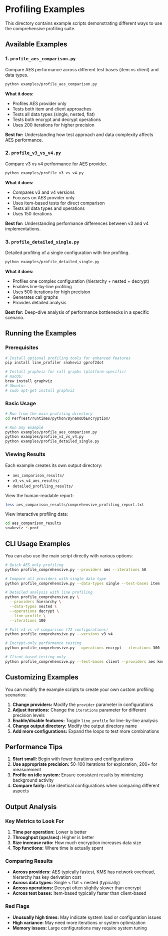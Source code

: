 # Profiling Examples

This directory contains example scripts demonstrating different ways to use the comprehensive profiling suite.

## Available Examples

### 1. `profile_aes_comparison.py`
Compare AES performance across different test bases (item vs client) and data types.

```bash
python examples/profile_aes_comparison.py
```

**What it does:**
- Profiles AES provider only
- Tests both item and client approaches
- Tests all data types (single, nested, flat)
- Tests both encrypt and decrypt operations
- Uses 200 iterations for higher precision

**Best for:** Understanding how test approach and data complexity affects AES performance.

### 2. `profile_v3_vs_v4.py`
Compare v3 vs v4 performance for AES provider.

```bash
python examples/profile_v3_vs_v4.py
```

**What it does:**
- Compares v3 and v4 versions
- Focuses on AES provider only
- Uses item-based tests for direct comparison
- Tests all data types and operations
- Uses 150 iterations

**Best for:** Understanding performance differences between v3 and v4 implementations.

### 3. `profile_detailed_single.py`
Detailed profiling of a single configuration with line profiling.

```bash
python examples/profile_detailed_single.py
```

**What it does:**
- Profiles one complex configuration (hierarchy + nested + decrypt)
- Enables line-by-line profiling
- Uses 500 iterations for high precision
- Generates call graphs
- Provides detailed analysis

**Best for:** Deep-dive analysis of performance bottlenecks in a specific scenario.

## Running the Examples

### Prerequisites
```bash
# Install optional profiling tools for enhanced features
pip install line_profiler snakeviz gprof2dot

# Install graphviz for call graphs (platform-specific)
# macOS:
brew install graphviz
# Ubuntu:
# sudo apt-get install graphviz
```

### Basic Usage
```bash
# Run from the main profiling directory
cd PerfTest/runtimes/python/DynamoDbEncryption/

# Run any example
python examples/profile_aes_comparison.py
python examples/profile_v3_vs_v4.py
python examples/profile_detailed_single.py
```

### Viewing Results
Each example creates its own output directory:
- `aes_comparison_results/`
- `v3_vs_v4_aes_results/`
- `detailed_profiling_results/`

View the human-readable report:
```bash
less aes_comparison_results/comprehensive_profiling_report.txt
```

View interactive profiling data:
```bash
cd aes_comparison_results
snakeviz *.prof
```

## CLI Usage Examples

You can also use the main script directly with various options:

```bash
# Quick AES-only profiling
python profile_comprehensive.py --providers aes --iterations 50

# Compare all providers with single data type
python profile_comprehensive.py --data-types single --test-bases item

# Detailed analysis with line profiling
python profile_comprehensive.py \
  --providers hierarchy \
  --data-types nested \
  --operations decrypt \
  --line-profile \
  --iterations 100

# Full v3 vs v4 comparison (72 configurations)
python profile_comprehensive.py --versions v3 v4

# Encrypt-only performance testing
python profile_comprehensive.py --operations encrypt --iterations 300

# Client-based testing only
python profile_comprehensive.py --test-bases client --providers aes kms
```

## Customizing Examples

You can modify the example scripts to create your own custom profiling scenarios:

1. **Change providers:** Modify the `provider` parameter in configurations
2. **Adjust iterations:** Change the `iterations` parameter for different precision levels
3. **Enable/disable features:** Toggle `line_profile` for line-by-line analysis
4. **Change output directory:** Modify the output directory name
5. **Add more configurations:** Expand the loops to test more combinations

## Performance Tips

1. **Start small:** Begin with fewer iterations and configurations
2. **Use appropriate precision:** 50-100 iterations for exploration, 200+ for measurement
3. **Profile on idle system:** Ensure consistent results by minimizing background activity
4. **Compare fairly:** Use identical configurations when comparing different aspects

## Output Analysis

### Key Metrics to Look For

1. **Time per operation:** Lower is better
2. **Throughput (ops/sec):** Higher is better  
3. **Size increase ratio:** How much encryption increases data size
4. **Top functions:** Where time is actually spent

### Comparing Results

- **Across providers:** AES typically fastest, KMS has network overhead, hierarchy has key derivation cost
- **Across data types:** Single < flat < nested (typically)
- **Across operations:** Decrypt often slightly slower than encrypt
- **Across test bases:** Item-based typically faster than client-based

### Red Flags

- **Unusually high times:** May indicate system load or configuration issues
- **High variance:** May need more iterations or system optimization
- **Memory issues:** Large configurations may require system tuning
